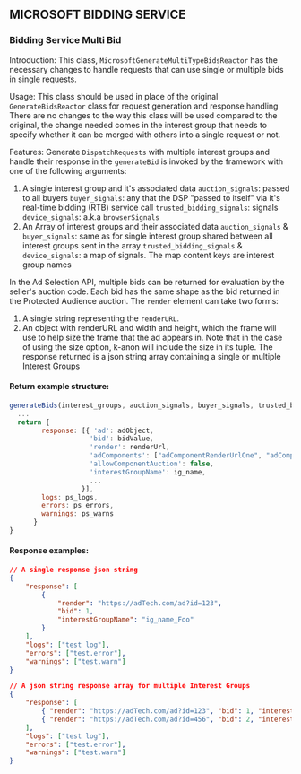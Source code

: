## MICROSOFT BIDDING SERVICE

### Bidding Service Multi Bid

Introduction: This class, `MicrosoftGenerateMultiTypeBidsReactor` has the necessary changes to
handle requests that can use single or multiple bids in single requests.

Usage: This class should be used in place of the original `GenerateBidsReactor` class for request
generation and response handling There are no changes to the way this class will be used compared to
the original, the change needed comes in the interest group that needs to specify whether it can be
merged with others into a single request or not.

Features: Generate `DispatchRequests` with multiple interest groups and handle their response in the
`generateBid` is invoked by the framework with one of the following arguments:

1. A single interest group and it's associated data `auction_signals`: passed to all buyers
   `buyer_signals`: any that the DSP "passed to itself" via it's real-time bidding (RTB) service
   call `trusted_bidding_signals`: signals `device_signals`: a.k.a `browserSignals`
2. An Array of interest groups and their associated data `auction_signals` & `buyer_signals`: same
   as for single interest group shared between all interest groups sent in the array
   `trusted_bidding_signals` & `device_signals`: a map of signals. The map content keys are interest
   group names

In the Ad Selection API, multiple bids can be returned for evaluation by the seller's auction code.
Each bid has the same shape as the bid returned in the Protected Audience auction. The `render`
element can take two forms:

1. A single string representing the `renderURL`.
2. An object with renderURL and width and height, which the frame will use to help size the frame
   that the ad appears in. Note that in the case of using the size option, k-anon will include the
   size in its tuple. The response returned is a json string array containing a single or multiple
   Interest Groups

#### Return example structure:

```javascript
generateBids(interest_groups, auction_signals, buyer_signals, trusted_bidding_signals, device_signals) {
  ...
  return {
        response: [{ 'ad': adObject,
                    'bid': bidValue,
                    'render': renderUrl,
                    'adComponents': ["adComponentRenderUrlOne", "adComponentRenderUrlTwo"],
                    'allowComponentAuction': false,
                    'interestGroupName': ig_name,
                    ...
                  }],
        logs: ps_logs,
        errors: ps_errors,
        warnings: ps_warns
      }
}
```

#### Response examples:

```json
// A single response json string
{
    "response": [
        {
            "render": "https://adTech.com/ad?id=123",
            "bid": 1,
            "interestGroupName": "ig_name_Foo"
        }
    ],
    "logs": ["test log"],
    "errors": ["test.error"],
    "warnings": ["test.warn"]
}
```

```json
// A json string response array for multiple Interest Groups
{
    "response": [
        { "render": "https://adTech.com/ad?id=123", "bid": 1, "interestGroupName": "ig_name_Foo" },
        { "render": "https://adTech.com/ad?id=456", "bid": 2, "interestGroupName": "ig_name_Bar" }
    ],
    "logs": ["test log"],
    "errors": ["test.error"],
    "warnings": ["test.warn"]
}
```
